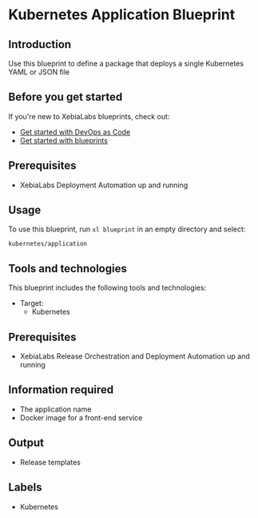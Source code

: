 # Kubernetes Application Blueprint

## Introduction

Use this blueprint to define a package that deploys a single Kubernetes YAML or JSON file

## Before you get started

If you're new to XebiaLabs blueprints, check out:

* [Get started with DevOps as Code](https://docs.xebialabs.com/xl-release/concept/get-started-with-devops-as-code.html)
* [Get started with blueprints](https://docs.xebialabs.com/xl-release/concept/get-started-with-blueprints.html)

## Prerequisites

* XebiaLabs Deployment Automation up and running

## Usage

To use this blueprint, run `xl blueprint` in an empty directory and select:

```plain
kubernetes/application
```

## Tools and technologies

This blueprint includes the following tools and technologies:

* Target:
  * Kubernetes

## Prerequisites

* XebiaLabs Release Orchestration and Deployment Automation up and running

## Information required

* The application name
* Docker image for a front-end service

## Output

* Release templates

## Labels

* Kubernetes

